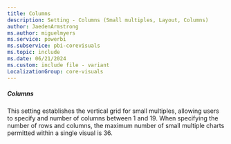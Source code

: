 ```yaml
---
title: Columns
description: Setting - Columns (Small multiples, Layout, Columns)
author: JaedenArmstrong
ms.author: miguelmyers
ms.service: powerbi
ms.subservice: pbi-corevisuals
ms.topic: include
ms.date: 06/21/2024
ms.custom: include file - variant
LocalizationGroup: core-visuals
---
```

##### Columns

This setting establishes the vertical grid for small multiples, allowing users to specify and number of columns between 1 and 19. When specifying the number of rows and columns, the maximum number of small multiple charts permitted within a single visual is 36.
